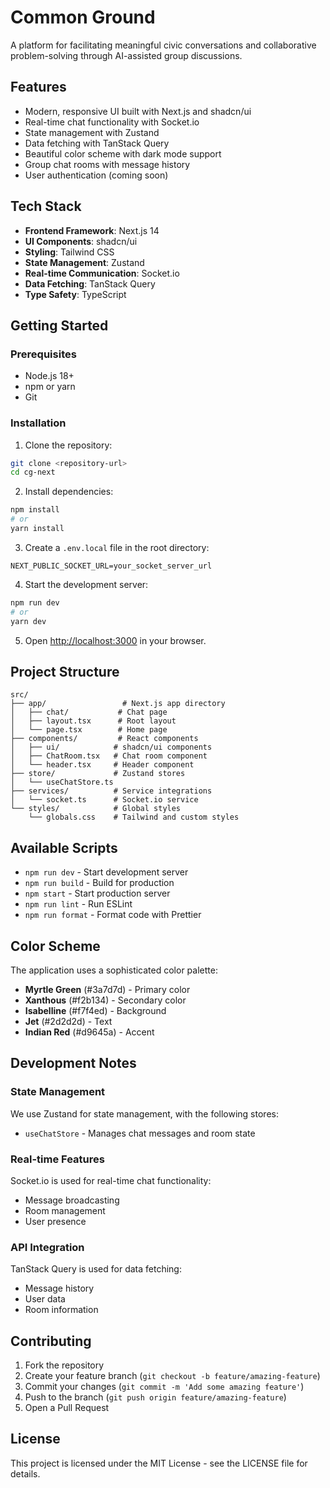 # Common Ground

A platform for facilitating meaningful civic conversations and collaborative problem-solving through AI-assisted group discussions.

## Features

- Modern, responsive UI built with Next.js and shadcn/ui
- Real-time chat functionality with Socket.io
- State management with Zustand
- Data fetching with TanStack Query
- Beautiful color scheme with dark mode support
- Group chat rooms with message history
- User authentication (coming soon)

## Tech Stack

- **Frontend Framework**: Next.js 14
- **UI Components**: shadcn/ui
- **Styling**: Tailwind CSS
- **State Management**: Zustand
- **Real-time Communication**: Socket.io
- **Data Fetching**: TanStack Query
- **Type Safety**: TypeScript

## Getting Started

### Prerequisites

- Node.js 18+ 
- npm or yarn
- Git

### Installation

1. Clone the repository:
```bash
git clone <repository-url>
cd cg-next
```

2. Install dependencies:
```bash
npm install
# or
yarn install
```

3. Create a `.env.local` file in the root directory:
```env
NEXT_PUBLIC_SOCKET_URL=your_socket_server_url
```

4. Start the development server:
```bash
npm run dev
# or
yarn dev
```

5. Open [http://localhost:3000](http://localhost:3000) in your browser.

## Project Structure

```
src/
├── app/                 # Next.js app directory
│   ├── chat/           # Chat page
│   ├── layout.tsx      # Root layout
│   └── page.tsx        # Home page
├── components/         # React components
│   ├── ui/            # shadcn/ui components
│   ├── ChatRoom.tsx   # Chat room component
│   └── header.tsx     # Header component
├── store/             # Zustand stores
│   └── useChatStore.ts
├── services/          # Service integrations
│   └── socket.ts      # Socket.io service
└── styles/            # Global styles
    └── globals.css    # Tailwind and custom styles
```

## Available Scripts

- `npm run dev` - Start development server
- `npm run build` - Build for production
- `npm start` - Start production server
- `npm run lint` - Run ESLint
- `npm run format` - Format code with Prettier

## Color Scheme

The application uses a sophisticated color palette:

- **Myrtle Green** (#3a7d7d) - Primary color
- **Xanthous** (#f2b134) - Secondary color
- **Isabelline** (#f7f4ed) - Background
- **Jet** (#2d2d2d) - Text
- **Indian Red** (#d9645a) - Accent

## Development Notes

### State Management

We use Zustand for state management, with the following stores:
- `useChatStore` - Manages chat messages and room state

### Real-time Features

Socket.io is used for real-time chat functionality:
- Message broadcasting
- Room management
- User presence

### API Integration

TanStack Query is used for data fetching:
- Message history
- User data
- Room information

## Contributing

1. Fork the repository
2. Create your feature branch (`git checkout -b feature/amazing-feature`)
3. Commit your changes (`git commit -m 'Add some amazing feature'`)
4. Push to the branch (`git push origin feature/amazing-feature`)
5. Open a Pull Request

## License

This project is licensed under the MIT License - see the LICENSE file for details.
